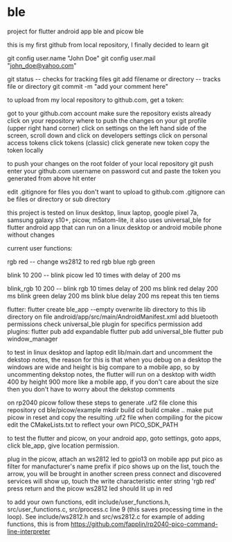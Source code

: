 # ble
project for flutter android app ble and picow ble

this is my first github from local repository, I finally decided to learn git

  git config user.name "John Doe"
  git config user.mail "john_doe@yahoo.com"

  git status  --  checks for tracking files
  git add filename or directory  -- tracks file or directory
  git commit -m "add your comment here"
  
to upload from my local repository to github.com, get a token:

  got to your github.com account
  make sure the repository exists already
  click on your repository where to push the changes
  on your git profile (upper right hand corner) click on settings
  on the left hand side of the screen, scroll down and click on developers settings
  click on personal access tokens
  click tokens (classic)
  click generate new token
  copy the token locally
  
to push your changes
  on the root folder of your local repository
  git push
  enter your github.com username
  on password cut and paste the token you generated from above
  hit enter
  
  edit .gitignore for files you don't want to upload to github.com
  .gitignore can be files or directory or sub directory

this project is tested on linux desktop, linux laptop, google pixel 7a, samsung galaxy s10+, picow, m5atom-lite, it also uses universal_ble for flutter android app that can run on a linux desktop or android mobile phone without changes

current user functions:

rgb red  --  change ws2812 to red
rgb blue
rgb green

blink 10 200  --  blink picow led 10 times with delay of 200 ms

blink_rgb 10 200  --  blink rgb 10 times delay of 200 ms
                        blink red delay 200 ms
                        blink green delay 200 ms
                        blink blue delay 200 ms
                        repeat this ten tiems

flutter:
  flutter create ble_app --empty
  overwrite lib directory to this lib directory
  on file android/app/src/main/AndroidManifest.xml add bluetooth permissions
    check universal_ble plugin for specifics permission
  add plugins:
    flutter pub add expandable
    flutter pub add universal_ble
    flutter pub window_manager
    
  to test in linux desktop and laptop edit lib/main.dart
  and uncomment the dekstop notes, the reason for this is that when you debug on a
  desktop the windows are wide and height is big compare to a mobile app, so by
  uncommenting dekstop notes, the flutter will run on a desktop with width 400 by height 900
  more like a mobile app, if you don't care about the size then you don't have to worry about
  the dekstop comments
  
  on rp2040 picow follow these steps to generate .uf2 file
  clone this repository
  cd ble/picow/example
  mkdir build
  cd build
  cmake ..
  make
  put picow in reset and copy the resulting .uf2 file
  when compiling for the picow edit the CMakeLists.txt to reflect your own PICO_SDK_PATH
  
  to test the flutter and picow, on your android app, goto settings, goto apps, click ble_app,
  give location permission.
  
  plug in the picow, attach an ws2812 led to gpio13
  on mobile app put pico as filter for manufacturer's name prefix
  if pico shows up on the list, touch the arrow, you will be brought in another screen
  press connect and discovered services will show up, touch the write characteristic
  enter string 'rgb red' press return and the picow ws2812 led should lit up in red
  
  to add your own functions, edit include/user_functions.h, src/user_functions.c,
    src/process.c line 9 (this saves processing time in the loop). See include/ws2812.h and src/ws2812.c for
    example of adding functions, this is from https://github.com/fapplin/rp2040-pico-command-line-interpreter
    
    
  
  
  
